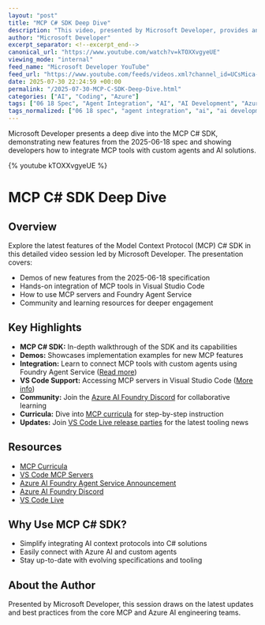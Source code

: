 ```yaml
---
layout: "post"
title: "MCP C# SDK Deep Dive"
description: "This video, presented by Microsoft Developer, provides an in-depth exploration of the MCP (Model Context Protocol) C# SDK. The session includes demonstrations of all the new features introduced in the 2025-06-18 specification, practical usage tips, and integration scenarios using tools like Visual Studio Code and Azure AI Foundry's Foundry Agent Service. The content also highlights community resources and learning curricula for developers looking to explore MCP further."
author: "Microsoft Developer"
excerpt_separator: <!--excerpt_end-->
canonical_url: "https://www.youtube.com/watch?v=kTOXXvgyeUE"
viewing_mode: "internal"
feed_name: "Microsoft Developer YouTube"
feed_url: "https://www.youtube.com/feeds/videos.xml?channel_id=UCsMica-v34Irf9KVTh6xx-g"
date: 2025-07-30 22:24:59 +00:00
permalink: "/2025-07-30-MCP-C-SDK-Deep-Dive.html"
categories: ["AI", "Coding", "Azure"]
tags: ["06 18 Spec", "Agent Integration", "AI", "AI Development", "Azure", "Azure AI Foundry", "C#", "Cloud Computing", "Coding", "Custom Agents", "Demo", "Dev", "Dev Tools", "Development", "Foundry Agent Service", "MCP", "Microsoft", "Programming", "SDK", "Tech", "Technology", "Videos", "VS Code"]
tags_normalized: ["06 18 spec", "agent integration", "ai", "ai development", "azure", "azure ai foundry", "csharp", "cloud computing", "coding", "custom agents", "demo", "dev", "dev tools", "development", "foundry agent service", "mcp", "microsoft", "programming", "sdk", "tech", "technology", "videos", "vs code"]
---
```


Microsoft Developer presents a deep dive into the MCP C# SDK, demonstrating new features from the 2025-06-18 spec and showing developers how to integrate MCP tools with custom agents and AI solutions.<!--excerpt_end-->

{% youtube kTOXXvgyeUE %}

# MCP C# SDK Deep Dive

## Overview

Explore the latest features of the Model Context Protocol (MCP) C# SDK in this detailed video session led by Microsoft Developer. The presentation covers:

- Demos of new features from the 2025-06-18 specification
- Hands-on integration of MCP tools in Visual Studio Code
- How to use MCP servers and Foundry Agent Service
- Community and learning resources for deeper engagement

## Key Highlights

- **MCP C# SDK:** In-depth walkthrough of the SDK and its capabilities
- **Demos:** Showcases implementation examples for new MCP features
- **Integration:** Learn to connect MCP tools with custom agents using Foundry Agent Service ([Read more](https://devblogs.microsoft.com/foundry/announcing-model-context-protocol-support-preview-in-azure-ai-foundry-agent-service/))
- **VS Code Support:** Accessing MCP servers in Visual Studio Code ([More info](https://code.visualstudio.com/mcp))
- **Community:** Join the [Azure AI Foundry Discord](https://aka.ms/azureaifoundry/discord) for collaborative learning
- **Curricula:** Dive into [MCP curricula](https://aka.ms/mcp-for-beginners) for step-by-step instruction
- **Updates:** Join [VS Code Live release parties](https://aka.ms/VSCode/Live) for the latest tooling news

## Resources

- [MCP Curricula](https://aka.ms/mcp-for-beginners)
- [VS Code MCP Servers](https://code.visualstudio.com/mcp)
- [Azure AI Foundry Agent Service Announcement](https://devblogs.microsoft.com/foundry/announcing-model-context-protocol-support-preview-in-azure-ai-foundry-agent-service/)
- [Azure AI Foundry Discord](https://aka.ms/azureaifoundry/discord)
- [VS Code Live](https://aka.ms/VSCode/Live)

## Why Use MCP C# SDK?

- Simplify integrating AI context protocols into C# solutions
- Easily connect with Azure AI and custom agents
- Stay up-to-date with evolving specifications and tooling

## About the Author

Presented by Microsoft Developer, this session draws on the latest updates and best practices from the core MCP and Azure AI engineering teams.
